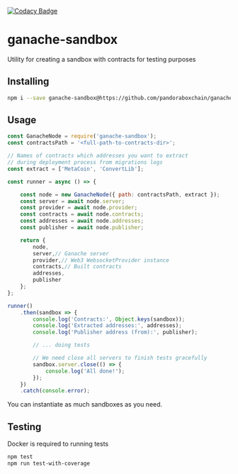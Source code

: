 [![Codacy Badge](https://api.codacy.com/project/badge/Grade/df0fd54e410d4f78b7f28ff33ac505a0)](https://www.codacy.com/app/kostysh/ganache-sandbox?utm_source=github.com&amp;utm_medium=referral&amp;utm_content=pandoraboxchain/ganache-sandbox&amp;utm_campaign=Badge_Grade)

# ganache-sandbox
Utility for creating a sandbox with contracts for testing purposes 

## Installing
```sh
npm i --save ganache-sandbox@https://github.com/pandoraboxchain/ganache-sandbox.git#v0.1.0
```

## Usage
```javascript
const GanacheNode = require('ganache-sandbox');
const contractsPath = '<full-path-to-contracts-dir>';

// Names of contracts which addresses you want to extract 
// during deployment process from migrations logs
const extract = ['MetaCoin', 'ConvertLib'];

const runner = async () => {

    const node = new GanacheNode({ path: contractsPath, extract });
    const server = await node.server;
    const provider = await node.provider;
    const contracts = await node.contracts;
    const addresses = await node.addresses;
    const publisher = await node.publisher;

    return {
        node,
        server,// Ganache server
        provider,// Web3 WebsocketProvider instance
        contracts,// Built contracts
        addresses,
        publisher
    };
};

runner()
    .then(sandbox => {
        console.log('Contracts:', Object.keys(sandbox));
        console.log('Extracted addresses:', addresses);
        console.log('Publisher address (from):', publisher);

        // ... doing tests

        // We need close all servers to finish tests gracefully
        sandbox.server.close(() => {
            console.log('All done!');
        });
    })
    .catch(console.error);
```
You can instantiate as much sandboxes as you need.

## Testing
Docker is required to running tests
```sh
npm test
npm run test-with-coverage
```
